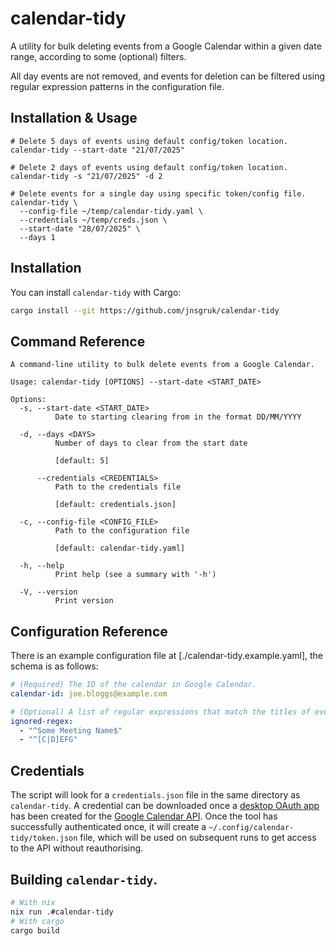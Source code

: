 # calendar-tidy

A utility for bulk deleting events from a Google Calendar within a given date range, according
to some (optional) filters.

All day events are not removed, and events for deletion can be filtered using regular expression
patterns in the configuration file.

## Installation & Usage

```
# Delete 5 days of events using default config/token location.
calendar-tidy --start-date "21/07/2025"

# Delete 2 days of events using default config/token location.
calendar-tidy -s "21/07/2025" -d 2

# Delete events for a single day using specific token/config file.
calendar-tidy \
  --config-file ~/temp/calendar-tidy.yaml \
  --credentials ~/temp/creds.json \
  --start-date "28/07/2025" \
  --days 1
```


## Installation

You can install `calendar-tidy` with Cargo:

```bash
cargo install --git https://github.com/jnsgruk/calendar-tidy
```

## Command Reference

```
A command-line utility to bulk delete events from a Google Calendar.

Usage: calendar-tidy [OPTIONS] --start-date <START_DATE>

Options:
  -s, --start-date <START_DATE>
          Date to starting clearing from in the format DD/MM/YYYY

  -d, --days <DAYS>
          Number of days to clear from the start date

          [default: 5]

      --credentials <CREDENTIALS>
          Path to the credentials file

          [default: credentials.json]

  -c, --config-file <CONFIG_FILE>
          Path to the configuration file

          [default: calendar-tidy.yaml]

  -h, --help
          Print help (see a summary with '-h')

  -V, --version
          Print version
```

## Configuration Reference

There is an example configuration file at [./calendar-tidy.example.yaml], the schema is as follows:

```yaml
# (Required) The ID of the calendar in Google Calendar.
calendar-id: joe.bloggs@example.com

# (Optional) A list of regular expressions that match the titles of events you'd like to ignore.
ignored-regex:
  - "^Some Meeting Name$"
  - "^[C|D]EFG"
```

## Credentials

The script will look for a `credentials.json` file in the same directory as
`calendar-tidy`. A credential can be downloaded once a [desktop OAuth app] has
been created for the [Google Calendar API]. Once the tool has successfully
authenticated once, it will create a `~/.config/calendar-tidy/token.json` file,
which will be used on subsequent runs to get access to the API without
reauthorising.

[desktop OAuth app]: https://developers.google.com/workspace/guides/create-credentials#desktop-app
[Google Calendar API]: https://developers.google.com/calendar/api/guides/overview

## Building `calendar-tidy`.

```bash
# With nix
nix run .#calendar-tidy
# With cargo
cargo build
```
